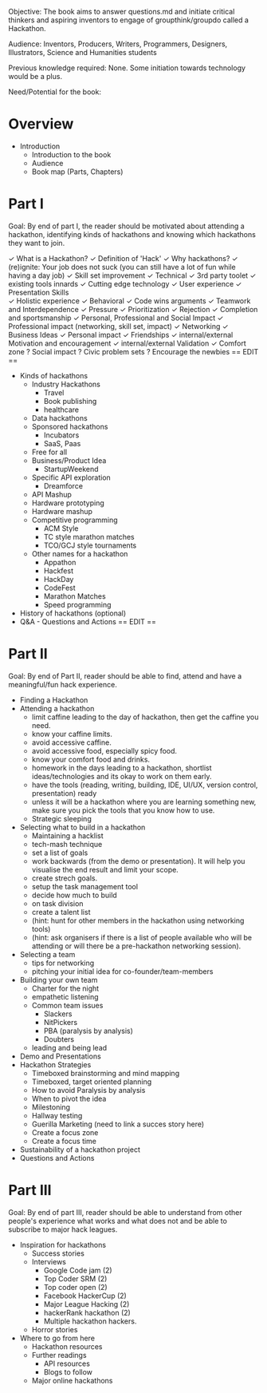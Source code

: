 Objective: The book aims to answer questions.md and initiate critical thinkers and aspiring inventors to engage of groupthink/groupdo called a Hackathon. 

Audience: Inventors, Producers, Writers, Programmers, Designers, Illustrators, Science and Humanities students

Previous knowledge required: None. Some initiation towards technology would be a plus.  

Need/Potential for the book:


# Overview
- Introduction
	- Introduction to the book
	- Audience
	- Book map (Parts, Chapters)
	
# Part I
Goal: By end of part I, the reader should be motivated about attending a hackathon, identifying kinds of hackathons and knowing which hackathons they want to join. 

✓ What is a Hackathon?
	✓ Definition of 'Hack'
✓ Why hackathons?
  ✓ (re)ignite: Your job does not suck (you can still have a lot of fun while having a day job)
  ✓ Skill set improvement
  	✓ Technical
  		✓ 3rd party toolet
  		✓ existing tools innards
  		✓ Cutting edge technology
  		✓ User experience
		✓ Presentation Skills  
  		✓ Holistic experience
  	✓ Behavioral
  		✓ Code wins arguments
  		✓ Teamwork and Interdependence
  		✓ Pressure
  		✓ Prioritization
  		✓ Rejection
  		✓ Completion and sportsmanship
  ✓ Personal, Professional and Social Impact
  	✓ Professional impact (networking, skill set, impact)
  		✓ Networking
  		✓ Business Ideas
  	✓ Personal impact
		✓ Friendships
  		✓ internal/external Motivation and encouragement
  		✓ internal/external Validation
  		✓ Comfort zone
  	? Social impact
		? Civic problem sets
  		? Encourage the newbies
== EDIT ==		  
- Kinds of hackathons
	- Industry Hackathons
		- Travel
		- Book publishing
		- healthcare
	- Data hackathons
	- Sponsored hackathons
		- Incubators
		- SaaS, Paas
	- Free for all 
	- Business/Product Idea
		- StartupWeekend
	- Specific API exploration
		- Dreamforce
	- API Mashup
	- Hardware prototyping
	- Hardware mashup
	- Competitive programming
		- ACM Style
		- TC style marathon matches
		- TCO/GCJ style tournaments
	- Other names for a hackathon
		- Appathon
		- Hackfest
		- HackDay
		- CodeFest
		- Marathon Matches
		- Speed programming
- History of hackathons (optional)
- Q&A - Questions and Actions
== EDIT ==
# Part II
Goal: By end of Part II, reader should be able to find, attend and have a meaningful/fun hack experience.

- Finding a Hackathon
- Attending a hackathon
	- limit caffine leading to the day of hackathon, then get the caffine you need.
	- know your caffine limits. 
	- avoid accessive caffine. 
	- avoid accessive food, especially spicy food. 
	- know your comfort food and drinks. 
	- homework in the days leading to a hackathon, shortlist ideas/technologies and its okay to work on them early. 
	- have the tools (reading, writing, building, IDE, UI/UX, version control, presentation) ready
	- unless it will be a hackathon where you are learning something new, make sure you pick the tools that you know how to use. 
	- Strategic sleeping
- Selecting what to build in a hackathon
	- Maintaining a hacklist
	- tech-mash technique
	- set a list of goals
	- work backwards (from the demo or presentation). It will help you visualise the end result and limit your scope. 
	- create strech goals. 
	- setup the task management tool
	- decide how much to build
	- on task division
	- create a talent list
	- (hint: hunt for other members in the hackathon using networking tools)
	- (hint: ask organisers if there is a list of people available who will be attending or will there be a pre-hackathon networking session). 
- Selecting a team
	- tips for networking
	- pitching your initial idea for co-founder/team-members
- Building your own team
	- Charter for the night
	- empathetic listening
	- Common team issues
		- Slackers
		- NitPickers
		- PBA (paralysis by analysis)
		- Doubters
	- leading and being lead
- Demo and Presentations
- Hackathon Strategies
	- Timeboxed brainstorming and mind mapping
	- Timeboxed, target oriented planning
	- How to avoid Paralysis by analysis
	- When to pivot the idea
	- Milestoning
	- Hallway testing
	- Guerilla Marketing (need to link a succes story here)
	- Create a focus zone
	- Create a focus time 
- Sustainability of a hackathon project
- Questions and Actions

# Part III
Goal: By end of part III, reader should be able to understand from other people's experience what works and what does not and be able to subscribe to major hack leagues.
 
- Inspiration for hackathons
  - Success stories
  - Interviews
  	- Google Code jam (2)
	- Top Coder SRM (2)
	- Top coder open (2)
	- Facebook HackerCup (2)
	- Major League Hacking (2)
	- hackerRank hackathon (2)
	- Multiple hackathon hackers. 
  - Horror stories
- Where to go from here
  - Hackathon resources
  - Further readings
  	- API resources
	- Blogs to follow
  - Major online hackathons


